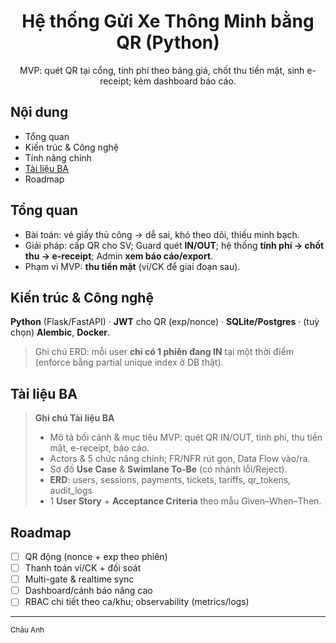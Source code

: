 <div align="center">

# Hệ thống Gửi Xe Thông Minh bằng QR (Python)

MVP: quét QR tại cổng, tính phí theo bảng giá, chốt thu tiền mặt, sinh e-receipt; kèm dashboard báo cáo.
</div>

## Nội dung
- Tổng quan
- Kiến trúc & Công nghệ
- Tính năng chính
- [Tài liệu BA](https://docs.google.com/document/d/1oC_jUkEc209hjeUTOcHanv7sv8ReyUCzEE5bwnxLk2Y/edit?usp=sharing)
- Roadmap 

## Tổng quan
- Bài toán: vé giấy thủ công → dễ sai, khó theo dõi, thiếu minh bạch.  
- Giải pháp: cấp QR cho SV; Guard quét **IN/OUT**; hệ thống **tính phí → chốt thu → e-receipt**; Admin **xem báo cáo/export**.  
- Phạm vi MVP: **thu tiền mặt** (ví/CK để giai đoạn sau).

## Kiến trúc & Công nghệ
**Python** (Flask/FastAPI) · **JWT** cho QR (exp/nonce) · **SQLite/Postgres** · (tuỳ chọn) **Alembic**, **Docker**.  
> Ghi chú ERD: mỗi user **chỉ có 1 phiên đang IN** tại một thời điểm (enforce bằng partial unique index ở DB thật).

## Tài liệu BA
> **Ghi chú Tài liệu BA**  
> - Mô tả bối cảnh & mục tiêu MVP: quét QR IN/OUT, tính phí, thu tiền mặt, e-receipt, báo cáo.  
> - Actors & 5 chức năng chính; FR/NFR rút gọn, Data Flow vào/ra.  
> - Sơ đồ **Use Case** & **Swimlane To-Be** (có nhánh lỗi/Reject).  
> - **ERD**: users, sessions, payments, tickets, tariffs, qr_tokens, audit_logs  
> - 1 **User Story** + **Acceptance Criteria** theo mẫu Given–When–Then.

## Roadmap
- [ ] QR động (nonce + exp theo phiên)  
- [ ] Thanh toán ví/CK + đối soát  
- [ ] Multi-gate & realtime sync  
- [ ] Dashboard/cảnh báo nâng cao  
- [ ] RBAC chi tiết theo ca/khu; observability (metrics/logs)

---
<sub> Châu Anh</sub>
